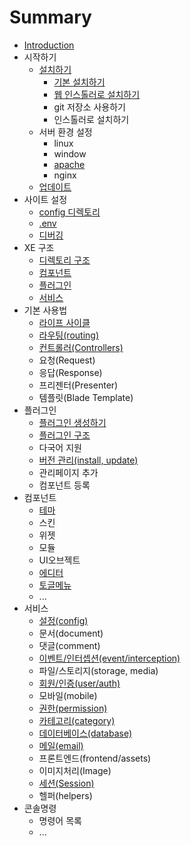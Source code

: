# Summary

* [Introduction](README.md)
* 시작하기
   * [설치하기](c124_ce58_d558_ae30.md)
       * [기본 설치하기](installation-basic.md)
       * [웹 인스톨러로 설치하기](installation-web.md)
       * git 저장소 사용하기
       * 인스톨러로 설치하기
   * 서버 환경 설정
       * linux
       * window
       * [apache](apache.md)
       * nginx
   * [업데이트](update.md)
* 사이트 설정
   * [config 디렉토리](configurations.md)
   * [.env](env.md)
   * [디버깅](debugging.md)
* XE 구조
   * [디렉토리 구조](structure.md)
   * [컴포넌트](components.md)
   * [플러그인](plugin.md)
   * [서비스](service.md)
* 기본 사용법
   * [라이프 사이클](lifecycle.md)
   * [라우팅(routing)](routing.md)
   * [컨트롤러(Controllers)](controller.md)
   * 요청(Request)
   * 응답(Response)
   * 프리젠터(Presenter)
   * 템플릿(Blade Template)
* 플러그인
   * [플러그인 생성하기](plugin-generation.md)
   * [플러그인 구조](plugin-structure.md)
   * 다국어 지원
   * [버전 관리(install, update)](plugin-versions.md)
   * 관리페이지 추가
   * 컴포넌트 등록
* 컴포넌트
   * [테마](component-theme.md)
   * 스킨
   * 위젯
   * 모듈
   * UI오브젝트
   * [에디터](component-editor.md)
   * [토글메뉴](component-togglemenu.md)
   * ...
* 서비스
   * [설정(config)](service-config.md)
   * 문서(document)
   * 댓글(comment)
   * [이벤트/인터셉션(event/interception)](service-interception.md)
   * 파일/스토리지(storage, media)
   * [회원/인증(user/auth)](service-user.md)
   * 모바일(mobile)
   * [권한(permission)](service-permission.md)
   * [카테고리(category)](service-category.md)
   * [데이터베이스(database)](service-database.md)
   * [메일(email)](service-email.md)
   * 프론트엔드(frontend/assets)
   * 이미지처리(Image)
   * [세션(Session)](service-session.md)
   * 헬퍼(helpers)
* 콘솔명령
   * 명령어 목록
   * ...

